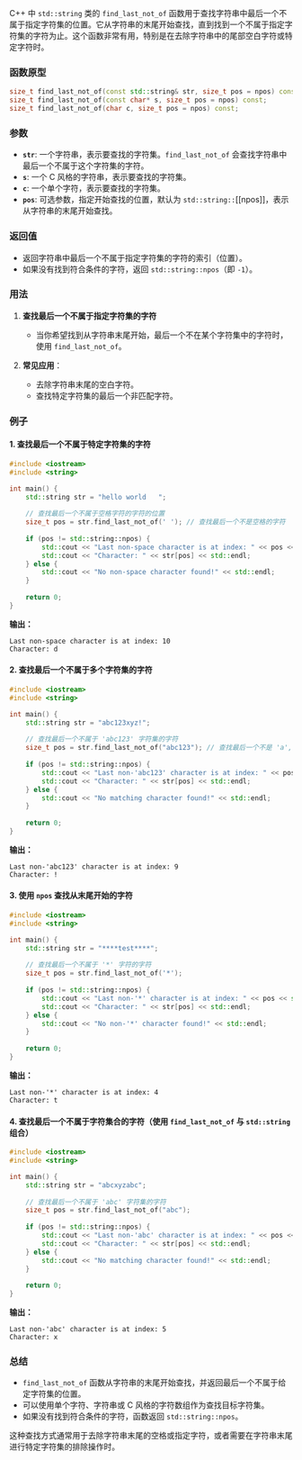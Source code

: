 C++ 中 `std::string` 类的 `find_last_not_of` 函数用于查找字符串中最后一个不属于指定字符集的位置。它从字符串的末尾开始查找，直到找到一个不属于指定字符集的字符为止。这个函数非常有用，特别是在去除字符串中的尾部空白字符或特定字符时。

### **函数原型**

```cpp
size_t find_last_not_of(const std::string& str, size_t pos = npos) const;
size_t find_last_not_of(const char* s, size_t pos = npos) const;
size_t find_last_not_of(char c, size_t pos = npos) const;
```

### **参数**

- **`str`**: 一个字符串，表示要查找的字符集。`find_last_not_of` 会查找字符串中最后一个不属于这个字符集的字符。
- **`s`**: 一个 C 风格的字符串，表示要查找的字符集。
- **`c`**: 一个单个字符，表示要查找的字符集。
- **`pos`**: 可选参数，指定开始查找的位置，默认为 `std::string::`[[npos]]，表示从字符串的末尾开始查找。

### **返回值**

- 返回字符串中最后一个不属于指定字符集的字符的索引（位置）。
- 如果没有找到符合条件的字符，返回 `std::string::npos`（即 `-1`）。

### **用法**

1. **查找最后一个不属于指定字符集的字符**
    
    - 当你希望找到从字符串末尾开始，最后一个不在某个字符集中的字符时，使用 `find_last_not_of`。
2. **常见应用**：
    
    - 去除字符串末尾的空白字符。
    - 查找特定字符集的最后一个非匹配字符。

### **例子**

#### 1. **查找最后一个不属于特定字符集的字符**

```cpp
#include <iostream>
#include <string>

int main() {
    std::string str = "hello world   ";
    
    // 查找最后一个不属于空格字符的字符的位置
    size_t pos = str.find_last_not_of(' '); // 查找最后一个不是空格的字符
    
    if (pos != std::string::npos) {
        std::cout << "Last non-space character is at index: " << pos << std::endl;
        std::cout << "Character: " << str[pos] << std::endl;
    } else {
        std::cout << "No non-space character found!" << std::endl;
    }
    
    return 0;
}
```

**输出：**

```
Last non-space character is at index: 10
Character: d
```

#### 2. **查找最后一个不属于多个字符集的字符**

```cpp
#include <iostream>
#include <string>

int main() {
    std::string str = "abc123xyz!";
    
    // 查找最后一个不属于 'abc123' 字符集的字符
    size_t pos = str.find_last_not_of("abc123"); // 查找最后一个不是 'a', 'b', 'c', '1', '2', '3' 的字符
    
    if (pos != std::string::npos) {
        std::cout << "Last non-'abc123' character is at index: " << pos << std::endl;
        std::cout << "Character: " << str[pos] << std::endl;
    } else {
        std::cout << "No matching character found!" << std::endl;
    }
    
    return 0;
}
```

**输出：**

```
Last non-'abc123' character is at index: 9
Character: !
```

#### 3. **使用 `npos` 查找从末尾开始的字符**

```cpp
#include <iostream>
#include <string>

int main() {
    std::string str = "****test****";
    
    // 查找最后一个不属于 '*' 字符的字符
    size_t pos = str.find_last_not_of('*');
    
    if (pos != std::string::npos) {
        std::cout << "Last non-'*' character is at index: " << pos << std::endl;
        std::cout << "Character: " << str[pos] << std::endl;
    } else {
        std::cout << "No non-'*' character found!" << std::endl;
    }
    
    return 0;
}
```

**输出：**

```
Last non-'*' character is at index: 4
Character: t
```

#### 4. **查找最后一个不属于字符集合的字符（使用 `find_last_not_of` 与 `std::string` 组合）**

```cpp
#include <iostream>
#include <string>

int main() {
    std::string str = "abcxyzabc";
    
    // 查找最后一个不属于 'abc' 字符集的字符
    size_t pos = str.find_last_not_of("abc");
    
    if (pos != std::string::npos) {
        std::cout << "Last non-'abc' character is at index: " << pos << std::endl;
        std::cout << "Character: " << str[pos] << std::endl;
    } else {
        std::cout << "No matching character found!" << std::endl;
    }
    
    return 0;
}
```

**输出：**

```
Last non-'abc' character is at index: 5
Character: x
```

### **总结**

- `find_last_not_of` 函数从字符串的末尾开始查找，并返回最后一个不属于给定字符集的位置。
- 可以使用单个字符、字符串或 C 风格的字符数组作为查找目标字符集。
- 如果没有找到符合条件的字符，函数返回 `std::string::npos`。

这种查找方式通常用于去除字符串末尾的空格或指定字符，或者需要在字符串末尾进行特定字符集的排除操作时。